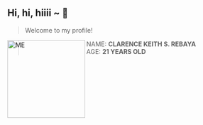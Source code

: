 ## Hi, hi, hiiii ~ :raised_hands:
>Welcome to my profile!


<img src="https://raw.githubusercontent.com/CKRebaya/cksrebaya/main/assets/images/me.JPG" alt="ME" width="175px" align="left"> </a>   

 > NAME: **CLARENCE KEITH S. REBAYA** <br>
 > AGE: **21 YEARS OLD**

